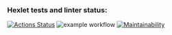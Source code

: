 ### Hexlet tests and linter status:
[![Actions Status](https://github.com/buravlev-arthur/frontend-project-lvl1/workflows/hexlet-check/badge.svg)](https://github.com/buravlev-arthur/frontend-project-lvl1/actions)
![example workflow](https://github.com/buravlev-arthur/frontend-project-lvl1/actions/workflows/project-linting.yml/badge.svg)
[![Maintainability](https://api.codeclimate.com/v1/badges/a99a88d28ad37a79dbf6/maintainability)](https://codeclimate.com/github/codeclimate/codeclimate/maintainability)